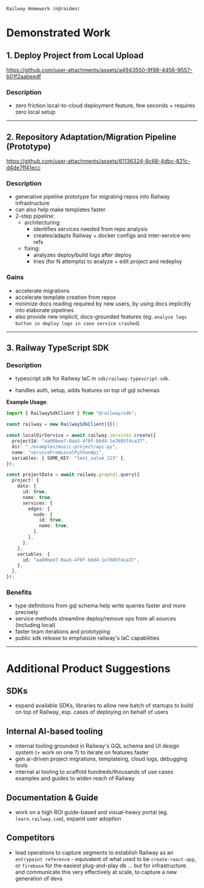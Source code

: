 `Railway Homework (n@raiden)`

# Demonstrated Work

## 1. Deploy Project from Local Upload

https://github.com/user-attachments/assets/a4943550-9f88-4456-9557-b01f2aabeedf
 
### Description

- zero friction local-to-cloud deployment feature, few seconds + requires zero local setup

---

## 2. Repository Adaptation/Migration Pipeline (Prototype)

https://github.com/user-attachments/assets/61136324-8c68-4dbc-821c-d4de7ff41ecc

### Description

- generative pipeline prototype for migrating repos into Railway infrastructure
- can also help make templates faster
- 2-step pipeline:
    - architecturing:
        - identifies services needed from repo analysis
        - creates/adapts Railway + docker configs and inter-service env refs
    - fixing:
        - analyzes deploy/build logs after deploy
        - tries (for N attempts) to analyze + edit project and redeploy

### Gains

- accelerate migrations
- accelerate template creation from repos  
- minimize docs reading required by new users, by using docs implicitly into elaborate pipelines
- also provide new implicit, docs-grounded features (eg. `analyze logs button in deploy logs in case service crashed`)

---

## 3. Railway TypeScript SDK

### Description

- typescript sdk for Railway IaC in `sdk/railway-typescript-sdk`.

- handles auth, setup, adds features on top of gql schemas

**Example Usage**:
```typescript
import { RailwaySdkClient } from "@railway/sdk";

const railway = new RailwaySdkClient({});

const localDirService = await railway.services.create({
  projectId: "aa00bee7-0aa5-4f0f-bbd4-1e7685f4ca37",
  dir: "./examples/music-project/api-py",
  name: "serviceFromLocalPythonApi",
  variables: { SOME_KEY: "test_value_123" },
});

const projectData = await railway.graphql.query({
  project: {
    data: {
      id: true,
      name: true,
      services: {
        edges: {
          node: {
            id: true,
            name: true,
          },
        },
      },
    },
    variables: {
      id: "aa00bee7-0aa5-4f0f-bbd4-1e7685f4ca37",
    },
  },
});
````

### Benefits

- type definitions from gql schema help write queries faster and more precisely
- service methods streamline deploy/remove ops from all sources (including local)
- faster team iterations and prototyping
- public sdk release to emphasize railway's IaC capabilities

---

# Additional Product Suggestions

## SDKs

- expand available SDKs, libraries to allow new batch of startups to build on top of Railway, esp. cases of deploying on behalf of users

## Internal AI-based tooling

- internal tooling grounded in Railway's GQL schema and UI design system (+ work on one ?) to iterate on features faster
- gen ai-driven project migrations, templateing, cloud logs, debugging tools
- internal ai tooling to scaffold hundreds/thousands of use cases examples and guides to widen reach of Railway

## Documentation & Guide

- work on a high ROI guide-based and visual-heavy portal (eg. `learn.railway.com`), expand user adoption

## Competitors

- lead operations to capture segments to establish Railway as an `entrypoint reference` - equivalent of what used to be `create-react-app`, or `firebase` for the easiest plug-and-play db ... but for infrastructure. and communicate this very effectively at scale, to capture a new generation of devs
